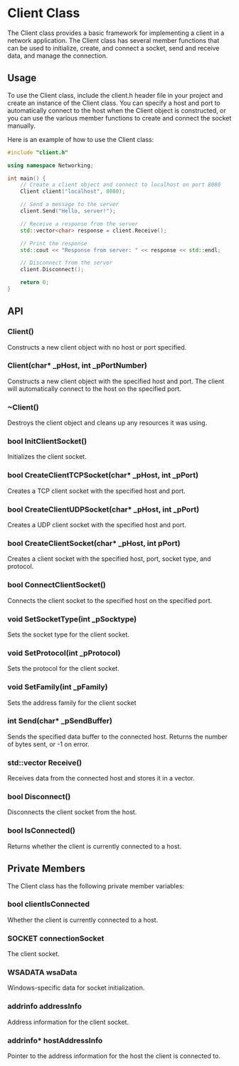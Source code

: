 # Client Class
The Client class provides a basic framework for implementing a client in a network application. The Client class has several member functions that can be used to initialize, create, and connect a socket, send and receive data, and manage the connection.

## Usage
To use the Client class, include the client.h header file in your project and create an instance of the Client class. You can specify a host and port to automatically connect to the host when the Client object is constructed, or you can use the various member functions to create and connect the socket manually.

Here is an example of how to use the Client class:

```C++
#include "client.h"

using namespace Networking;

int main() {
    // Create a client object and connect to localhost on port 8080
    Client client("localhost", 8080);

    // Send a message to the server
    client.Send("Hello, server!");

    // Receive a response from the server
    std::vector<char> response = client.Receive();

    // Print the response
    std::cout << "Response from server: " << response << std::endl;

    // Disconnect from the server
    client.Disconnect();

    return 0;
}
```
## API

### Client()
Constructs a new client object with no host or port specified.

### Client(char* _pHost, int _pPortNumber)
Constructs a new client object with the specified host and port. The client will automatically connect to the host on the specified port.

### ~Client()
Destroys the client object and cleans up any resources it was using.

### bool InitClientSocket()
Initializes the client socket.

### bool CreateClientTCPSocket(char* _pHost, int _pPort)
Creates a TCP client socket with the specified host and port.

### bool CreateClientUDPSocket(char* _pHost, int _pPort)
Creates a UDP client socket with the specified host and port.

### bool CreateClientSocket(char* _pHost, int pPort)
Creates a client socket with the specified host, port, socket type, and protocol.

### bool ConnectClientSocket()
Connects the client socket to the specified host on the specified port.

### void SetSocketType(int _pSocktype)
Sets the socket type for the client socket.

### void SetProtocol(int _pProtocol)
Sets the protocol for the client socket.

### void SetFamily(int _pFamily)
Sets the address family for the client socket

### int Send(char* _pSendBuffer)
Sends the specified data buffer to the connected host. Returns the number of bytes sent, or -1 on error.

### std::vector<char> Receive()
Receives data from the connected host and stores it in a vector.

### bool Disconnect()
Disconnects the client socket from the host.

### bool IsConnected()
Returns whether the client is currently connected to a host.

## Private Members
The Client class has the following private member variables:

### bool clientIsConnected
Whether the client is currently connected to a host.

### SOCKET connectionSocket
The client socket.

### WSADATA wsaData
Windows-specific data for socket initialization.

### addrinfo addressInfo
Address information for the client socket.

### addrinfo* hostAddressInfo
Pointer to the address information for the host the client is connected to.


